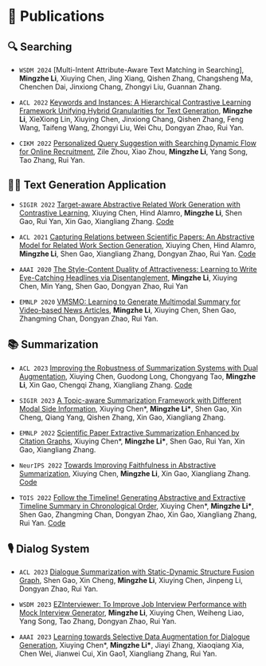 
# 📝 Publications 
## 🔍 Searching

- ``WSDM 2024`` [Multi-Intent Attribute-Aware Text Matching in Searching], **Mingzhe Li**, Xiuying Chen, Jing Xiang, Qishen Zhang, Changsheng Ma, Chenchen Dai, Jinxiong Chang, Zhongyi Liu, Guannan Zhang.

- ``ACL 2022`` [Keywords and Instances: A Hierarchical Contrastive Learning Framework Unifying Hybrid Granularities for Text Generation](https://aclanthology.org/2022.acl-long.304.pdf), **Mingzhe Li**, XieXiong Lin, Xiuying Chen, Jinxiong Chang, Qishen Zhang, Feng Wang, Taifeng Wang, Zhongyi Liu, Wei Chu, Dongyan Zhao, Rui Yan.

- ``CIKM 2022`` [Personalized Query Suggestion with Searching Dynamic Flow for Online Recruitment](https://dl.acm.org/doi/10.1145/3511808.3557416), Zile Zhou, Xiao Zhou, **Mingzhe Li**, Yang Song, Tao Zhang, Rui Yan.



## 🧑‍🎨 Text Generation Application

- ``SIGIR 2022`` [Target-aware Abstractive Related Work Generation with Contrastive Learning](https://arxiv.org/pdf/2205.13339.pdf), Xiuying Chen, Hind Alamro, **Mingzhe Li**, Shen Gao, Rui Yan, Xin Gao, Xiangliang Zhang. [Code](https://github.com/iriscxy/Target-aware-RWG)

- ``ACL 2021`` [Capturing Relations between Scientific Papers: An Abstractive Model for Related Work Section Generation](https://aclanthology.org/2021.acl-long.473.pdf), Xiuying Chen, Hind Alamro, **Mingzhe Li**, Shen Gao, Xiangliang Zhang, Dongyan Zhao, Rui Yan. [Code](https://github.com/iriscxy/relatedworkgeneration)

- ``AAAI 2020`` [The Style-Content Duality of Attractiveness: Learning to Write Eye-Catching Headlines via Disentanglement](https://ojs.aaai.org/index.php/AAAI/article/view/17565), **Mingzhe Li**, Xiuying Chen, Min Yang, Shen Gao, Dongyan Zhao, Rui Yan

- ``EMNLP 2020`` [VMSMO: Learning to Generate Multimodal Summary for Video-based News Articles](https://aclanthology.org/2020.emnlp-main.752.pdf), **Mingzhe Li**, Xiuying Chen, Shen Gao, Zhangming Chan, Dongyan Zhao, Rui Yan.



## 📚 Summarization


- ``ACL 2023`` [Improving the Robustness of Summarization Systems with Dual Augmentation](https://arxiv.org/pdf/2306.01090.pdf), Xiuying Chen, Guodong Long, Chongyang Tao, **Mingzhe Li**, Xin Gao, Chengqi Zhang, Xiangliang Zhang. [Code](https://github.com/iriscxy/robustness)

- ``SIGIR 2023`` [A Topic-aware Summarization Framework with Different Modal Side Information](https://arxiv.org/pdf/2305.11503.pdf), Xiuying Chen\*, **Mingzhe Li\***, Shen Gao, Xin Cheng, Qiang Yang, Qishen Zhang, Xin Gao, Xiangliang Zhang.

- ``EMNLP 2022`` [Scientific Paper Extractive Summarization Enhanced by Citation Graphs](https://arxiv.org/pdf/2212.04214.pdf), Xiuying Chen\*, **Mingzhe Li\***, Shen Gao, Rui Yan, Xin Gao, Xiangliang Zhang.

- ``NeurIPS 2022`` [Towards Improving Faithfulness in Abstractive Summarization](https://arxiv.org/pdf/2210.01877.pdf), Xiuying Chen, **Mingzhe Li**, Xin Gao, Xiangliang Zhang. [Code](https://github.com/iriscxy/FES)

- ``TOIS 2022`` [Follow the Timeline! Generating Abstractive and Extractive Timeline Summary in Chronological Order](https://dl.acm.org/doi/pdf/10.1145/3517221), Xiuying Chen\*, **Mingzhe Li\***, Shen Gao, Zhangming Chan, Dongyan Zhao, Xin Gao, Xiangliang Zhang, Rui Yan. [Code](https://github.com/iriscxy/Unified-Timeline-Summarizer)



## 🎙 Dialog System 

- ``ACL 2023`` [Dialogue Summarization with Static-Dynamic Structure Fusion Graph](https://aclanthology.org/2023.acl-long.775.pdf), Shen Gao, Xin Cheng, **Mingzhe Li**, Xiuying Chen, Jinpeng Li, Dongyan Zhao, Rui Yan.

- ``WSDM 2023`` [EZInterviewer: To Improve Job Interview Performance with Mock Interview Generator](https://arxiv.org/pdf/2301.00972.pdf), **Mingzhe Li**, Xiuying Chen, Weiheng Liao, Yang Song, Tao Zhang, Dongyan Zhao, Rui Yan.

- ``AAAI 2023`` [Learning towards Selective Data Augmentation for Dialogue Generation](https://arxiv.org/pdf/2303.09719.pdf), Xiuying Chen\*, **Mingzhe Li\***, Jiayi Zhang, Xiaoqiang Xia, Chen Wei, Jianwei Cui, Xin Gao1, Xiangliang Zhang, Rui Yan.

